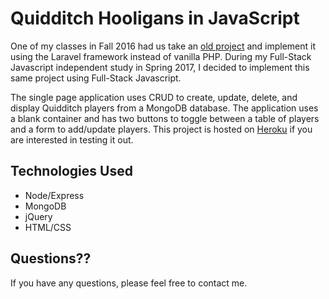 # Quidditch Hooligans in JavaScript
One of my classes in Fall 2016 had us take an [old project](https://github.com/christianhoward/lab3laravel) and implement it using the Laravel framework instead of vanilla PHP. During my Full-Stack Javascript independent study in Spring 2017, I decided to implement this same project using Full-Stack Javascript.

The single page application uses CRUD to create, update, delete, and display Quidditch players from a MongoDB database. The application uses a blank container and has two buttons to toggle between a table of players and a form to add/update players. This project is hosted on [Heroku](https://quidditch-hooligans.herokuapp.com/) if you are interested in testing it out.

## Technologies Used
- Node/Express
- MongoDB
- jQuery
- HTML/CSS

## Questions??
If you have any questions, please feel free to contact me.
